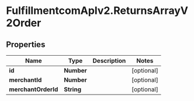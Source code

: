 # FulfillmentcomApIv2.ReturnsArrayV2Order

## Properties
Name | Type | Description | Notes
------------ | ------------- | ------------- | -------------
**id** | **Number** |  | [optional] 
**merchantId** | **Number** |  | [optional] 
**merchantOrderId** | **String** |  | [optional] 
